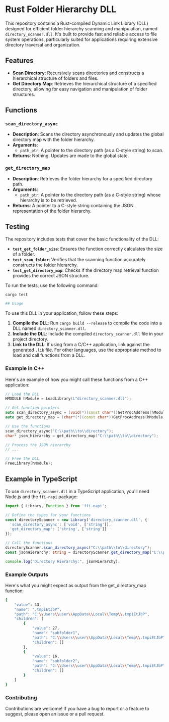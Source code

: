 # Rust Folder Hierarchy DLL

This repository contains a Rust-compiled Dynamic Link Library (DLL) designed for efficient folder hierarchy scanning and manipulation, named `directory_scanner.dll`. It's built to provide fast and reliable access to file system operations, particularly suited for applications requiring extensive directory traversal and organization.

## Features

- **Scan Directory**: Recursively scans directories and constructs a hierarchical structure of folders and files.
- **Get Directory Map**: Retrieves the hierarchical structure of a specified directory, allowing for easy navigation and manipulation of folder structures.

## Functions

### `scan_directory_async`
- **Description**: Scans the directory asynchronously and updates the global directory map with the folder hierarchy.
- **Arguments**: 
  - `path_ptr`: A pointer to the directory path (as a C-style string) to scan.
- **Returns**: Nothing. Updates are made to the global state.

### `get_directory_map`
- **Description**: Retrieves the folder hierarchy for a specified directory path.
- **Arguments**: 
  - `path_ptr`: A pointer to the directory path (as a C-style string) whose hierarchy is to be retrieved.
- **Returns**: A pointer to a C-style string containing the JSON representation of the folder hierarchy.

## Testing

The repository includes tests that cover the basic functionality of the DLL:

- **`test_get_folder_size`**: Ensures the function correctly calculates the size of a folder.
- **`test_scan_folder`**: Verifies that the scanning function accurately constructs the folder hierarchy.
- **`test_get_directory_map`**: Checks if the directory map retrieval function provides the correct JSON structure.

To run the tests, use the following command:

```bash
cargo test

## Usage
```

To use this DLL in your application, follow these steps:

1. **Compile the DLL**: Run `cargo build --release` to compile the code into a DLL named `directory_scanner.dll`.
2. **Include the DLL**: Include the compiled `directory_scanner.dll` file in your project directory.
3. **Link to the DLL**: If using from a C/C++ application, link against the generated `.lib` file. For other languages, use the appropriate method to load and call functions from a DLL.

### Example in C++

Here's an example of how you might call these functions from a C++ application:

```cpp
// Load the DLL
HMODULE hModule = LoadLibrary(L"directory_scanner.dll");

// Get function pointers
auto scan_directory_async = (void(*)(const char*))GetProcAddress(hModule, "scan_directory_async");
auto get_directory_map = (char*(*)(const char*))GetProcAddress(hModule, "get_directory_map");

// Use the functions
scan_directory_async("C:\\path\\to\\directory");
char* json_hierarchy = get_directory_map("C:\\path\\to\\directory");

// Process the JSON hierarchy
// ...

// Free the DLL
FreeLibrary(hModule);
```

## Example in TypeScript

To use `directory_scanner.dll` in a TypeScript application, you'll need Node.js and the `ffi-napi` package:

```typescript
import { Library, Function } from 'ffi-napi';

// Define the types for your functions
const directoryScanner = new Library('directory_scanner.dll', {
  'scan_directory_async': ['void', ['string']],
  'get_directory_map': ['string', ['string']]
});

// Call the functions
directoryScanner.scan_directory_async("C:\\path\\to\\directory");
const jsonHierarchy: string = directoryScanner.get_directory_map("C:\\path\\to\\directory");

console.log("Directory Hierarchy:", jsonHierarchy);
```

### Example Outputs

Here's what you might expect as output from the get_directory_map function:

```bash
{
    "value": 43,
    "name": ".tmpiEtJbP",
    "path": "C:\\Users\\user\\AppData\\Local\\Temp\\.tmpiEtJbP",
    "children": [
        {
            "value": 27,
            "name": "subfolder1",
            "path": "C:\\Users\\user\\AppData\\Local\\Temp\\.tmpiEtJbP",
            "children": []
        },
        {
            "value": 16,
            "name": "subfolder2",
            "path": "C:\\Users\\user\\AppData\\Local\\Temp\\.tmpiEtJbP",
            "children": []
        }
    ]
}
```

### Contributing

Contributions are welcome! If you have a bug to report or a feature to suggest, please open an issue or a pull request.